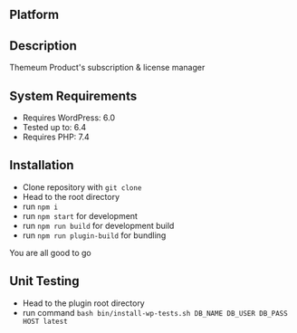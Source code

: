 ## Platform

## Description

Themeum Product's subscription & license manager

## System Requirements

- Requires WordPress: 6.0
- Tested up to: 6.4
- Requires PHP: 7.4

## Installation

- Clone repository with `git clone`
- Head to the root directory
- run `npm i`
- run `npm start` for development
- run `npm run build` for development build
- run `npm run plugin-build` for bundling

You are all good to go

## Unit Testing

- Head to the plugin root directory
- run command `bash bin/install-wp-tests.sh DB_NAME DB_USER DB_PASS HOST latest`